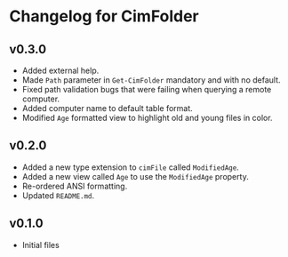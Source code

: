 # Changelog for CimFolder

## v0.3.0

+ Added external help.
+ Made `Path` parameter in `Get-CimFolder` mandatory and with no default.
+ Fixed path validation bugs that were failing when querying a remote computer.
+ Added computer name to default table format.
+ Modified `Age` formatted view to highlight old and young files in color.

## v0.2.0

+ Added a new type extension to `cimFile` called `ModifiedAge`.
+ Added a new view called `Age` to use the `ModifiedAge` property.
+ Re-ordered ANSI formatting.
+ Updated `README.md`.

## v0.1.0

+ Initial files
